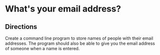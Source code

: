 What's your email address?
==========================

## Directions

Create a command line program to store names of people with their email addresses. The program should also be able to give you the email address of someone when a name is entered.

